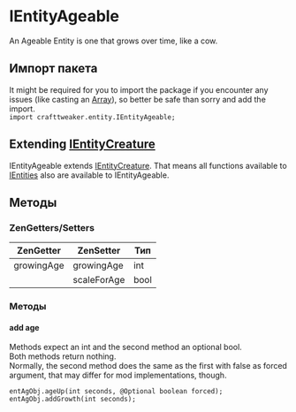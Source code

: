 # IEntityAgeable

An Ageable Entity is one that grows over time, like a cow.

## Импорт пакета

It might be required for you to import the package if you encounter any issues (like casting an [Array](/AdvancedFunctions/Arrays_and_Loops/)), so better be safe than sorry and add the import.  
`import crafttweaker.entity.IEntityAgeable;`

## Extending [IEntityCreature](/Vanilla/Entities/IEntityCreature/)

IEntityAgeable extends [IEntityCreature](/Vanilla/Entities/IEntityCreature/). That means all functions available to [IEntities](/Vanilla/Entities/IEntityCreature/) also are available to IEntityAgeable.

## Методы

### ZenGetters/Setters

| ZenGetter  | ZenSetter   | Тип  |
| ---------- | ----------- | ---- |
| growingAge | growingAge  | int  |
|            | scaleForAge | bool |

### Методы

#### add age

Methods expect an int and the second method an optional bool.  
Both methods return nothing.  
Normally, the second method does the same as the first with false as forced argument, that may differ for mod implementations, though.

```zenscript
entAgObj.ageUp(int seconds, @Optional boolean forced);
entAgObj.addGrowth(int seconds);
```